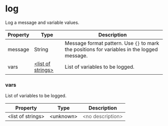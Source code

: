 # log

Log a message and variable values.

| Property | Type | Description |
| ------- | ------- | -------- |
| message | String | Message format pattern. Use <code>{}</code> to mark the positions for variables in the logged message. |
| vars | [&lt;list of strings&gt;](#vars) | List of variables to be logged. |

### <a id="vars"></a>vars

List of variables to be logged.

| Property | Type | Description |
| ------- | ------- | ------- |
| &lt;list of strings&gt; | &lt;unknown&gt; | <font color="#606060">&lt;no description&gt;</font> |

